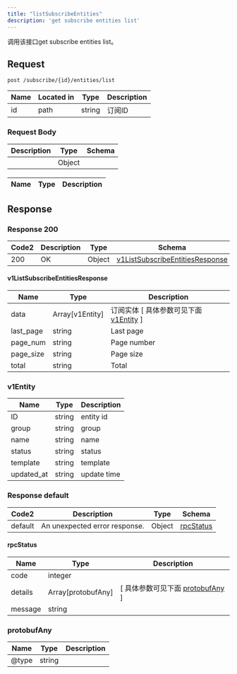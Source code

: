 ```yaml
---
title: "listSubscribeEntities"
description: 'get subscribe entities list'
---
```

调用该接口get subscribe entities list。

## Request


```
post /subscribe/{id}/entities/list
```

| Name | Located in | Type | Description | 
| ---- | ---------- | ----------- | ----------- | 
| id | path | string | 订阅ID |  

### Request Body 
| Description | Type | Schema |
| ----------- | ------ | ------ |
|  | Object | [](#) |

#### 

| Name | Type | Description | 
| ---- | ---- | ----------- |  



## Response

### Response  200 
| Code2 | Description | Type | Schema |
| ---- | ----------- | ------ | ------ |
| 200 | OK | Object | [v1ListSubscribeEntitiesResponse](#v1ListSubscribeEntitiesResponse) |

#### v1ListSubscribeEntitiesResponse

| Name | Type | Description | 
| ---- | ---- | ----------- |         
| data | Array[v1Entity] | 订阅实体 [ 具体参数可见下面 [v1Entity](#v1Entity) ] |       
| last_page | string | Last page |      
| page_num | string | Page number |      
| page_size | string | Page size |      
| total | string | Total |   

### v1Entity
| Name | Type | Description | 
| ---- | ---- | ----------- |     
| ID | string | entity id |      
| group | string | group |      
| name | string | name |      
| status | string | status |      
| template | string | template |      
| updated_at | string | update time |   



### Response  default 
| Code2 | Description | Type | Schema |
| ---- | ----------- | ------ | ------ |
| default | An unexpected error response. | Object | [rpcStatus](#rpcStatus) |

#### rpcStatus

| Name | Type | Description | 
| ---- | ---- | ----------- |     
| code | integer |  |          
| details | Array[protobufAny] |  [ 具体参数可见下面 [protobufAny](#protobufAny) ] |       
| message | string |  |   

### protobufAny
| Name | Type | Description | 
| ---- | ---- | ----------- |     
| @type | string |  |   



